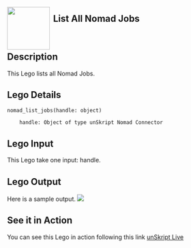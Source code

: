 [<img align="left" src="https://unskript.com/assets/favicon.png" width="100" height="100" style="padding-right: 5px">](https://unskript.com/assets/favicon.png) 
<h2>List All Nomad Jobs</h2>

<br>

## Description
This Lego lists all Nomad Jobs.


## Lego Details

    nomad_list_jobs(handle: object)

        handle: Object of type unSkript Nomad Connector

## Lego Input
This Lego take one input: handle.

## Lego Output
Here is a sample output.
<img src="./1.png">

## See it in Action

You can see this Lego in action following this link [unSkript Live](https://us.app.unskript.io)